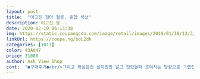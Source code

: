 ```yaml
---
layout: post 
title:  "이고진 형아 철봉, 혼합 색상" 
description: 이고진 형 ..
date: 2020-02-10 06:13:38 
img: https://static.coupangcdn.com/image/retail/images/2019/01/18/12/3/a32a47c7-a92b-42c5-ab05-7a498c8626a5.jpg 
linkUrl: https://coupa.ng/boL2dk 
categories: [1017] 
color: 43A047 
price: 31080 
author: Ask View Shop 
cont:  "●구매후기●<br/>그리고 확실한건 설치법만 알고 잡았을때 조여지는 방향으로 그랩잡고 하면 진짜 절대 저얼대 안떨어집니다<br/>근데 아무래도 양끝 저 장치 때문에 결국 그랩 부분은 어깨 넓이 정도라 넓게 하실분은.<br/>.<br/>  ㄴㄴㄴ<br/>꾸준히 하는데 늘진않네... <br/>?<br/>마치 벽에 박은 느낌입니다.<br/><br/>배송은 역시 빠르구요.<br/><br/>안전때문에 이 제품 샀는데 진짜 튼튼합니다.<br/><br/>여튼 상품 ㄹㅇ 만족<br/>유사한 간이 철봉을 예전에 샀었는데요(ㄱ자 모양으로 문틀위에 억지로 고정하는 방식) 문에 자국이 눌리거나 손상이가서 안쓰다.<br/> 이고진 형아 철봉 상세를 보고 구조가 굉장히 획기적이라 느껴서 구매했습니다.<br/> 설치가 매우 간편하면서도 견고합니다.<br/> 지지하는 나무 문에 파손우려는 없어보입니다.<br/> 제가 183에 90정도인데도 매달려서 턱걸이하는데 전혀 지장이 없네요.<br/> 집에서 왔다갔다하며 가볍게 운동하실 분들 강추입니다.<br/> 물론 문 사이즈상 어깨넓이 이상으로 벌리긴 힘드나, 가성비 최고네요.<br/><br/>제 몸무게가 80인데 끄떡없네요<br/>" 
---
```

